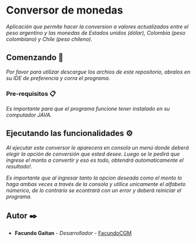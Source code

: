 # Conversor de monedas

_Aplicación que permite hacer la conversion a valores actualizados entre el peso argentino y las monedas de Estados unidos (dólar), Colombia (peso colombiano) y Chile (peso chileno)._

## Comenzando 🚀

_Por favor para utilizar descargue los archios de este repositorio, abralos en su IDE de preferencia y corra el programa._

### Pre-requisitos 📋

_Es importante para que el programa funcione tener instalado en su computador JAVA._

## Ejecutando las funcionalidades ⚙️

_Al ejecutar este conversor le aparecera en consola un menú donde deberá elegir la opción de conversión que ested desee. Luego se le pedirá que ingrese el monto a convertir y eso es todo, obtendrá automaticamente el resultado!._

_Es importante que al ingresar tanto la opcion deseada como el monto lo haga ambas veces a través de la consola y utilice unicamente el alfabeto númerico, de lo contrario se econtrará con un error y deberá reiniciar el programa._

## Autor ✒️

* **Facundo Gaitan** - *Desarrollador* - [FacundoCGM](https://github.com/FacundoCGM)